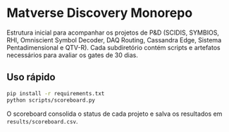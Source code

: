 # Matverse Discovery Monorepo

Estrutura inicial para acompanhar os projetos de P&D (SCIDIS, SYMBIOS, RHI,
Omniscient Symbol Decoder, DAQ Routing, Cassandra Edge, Sistema Pentadimensional e
QTV-R). Cada subdiretório contém scripts e artefatos necessários para avaliar os
gates de 30 dias.

## Uso rápido

```bash
pip install -r requirements.txt
python scripts/scoreboard.py
```

O scoreboard consolida o status de cada projeto e salva os resultados em
`results/scoreboard.csv`.
